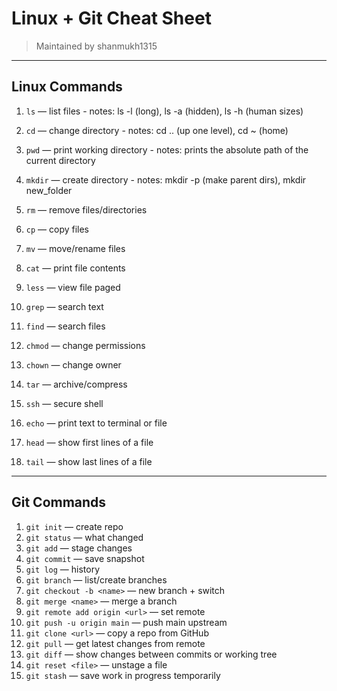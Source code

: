 # Linux + Git Cheat Sheet

> Maintained by shanmukh1315

---

## Linux Commands 

1. `ls` — list files  - notes: ls -l (long), ls -a (hidden), ls -h (human sizes)

2. `cd` — change directory     - notes: cd .. (up one level), cd ~ (home)

3. `pwd` — print working directory     - notes: prints the absolute path of the current directory

4. `mkdir` — create directory  - notes: mkdir -p (make parent dirs), mkdir new_folder

5. `rm` — remove files/directories  
6. `cp` — copy files  
7. `mv` — move/rename files  
8. `cat` — print file contents  
9. `less` — view file paged  
10. `grep` — search text  
11. `find` — search files  
12. `chmod` — change permissions  
13. `chown` — change owner  
14. `tar` — archive/compress  
15. `ssh` — secure shell  
16. `echo` — print text to terminal or file  
17. `head` — show first lines of a file  
18. `tail` — show last lines of a file  

---

## Git Commands 

1. `git init` — create repo  
2. `git status` — what changed  
3. `git add` — stage changes  
4. `git commit` — save snapshot  
5. `git log` — history  
6. `git branch` — list/create branches  
7. `git checkout -b <name>` — new branch + switch  
8. `git merge <name>` — merge a branch  
9. `git remote add origin <url>` — set remote  
10. `git push -u origin main` — push main upstream  
11. `git clone <url>` — copy a repo from GitHub  
12. `git pull` — get latest changes from remote  
13. `git diff` — show changes between commits or working tree  
14. `git reset <file>` — unstage a file  
15. `git stash` — save work in progress temporarily  

